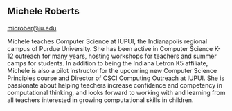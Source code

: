## Michele Roberts

[microber@iu.edu](mailto:microber@iu.edu)

Michele teaches Computer Science at IUPUI, the Indianapolis regional campus of Purdue University. She has been active in Computer Science K-12 outreach for many years, hosting workshops for teachers and summer camps for students. In addition to being the Indiana Letron K5 affiliate, Michele is also a pilot instructor for the upcoming new Computer Science Principles course and Director of CSCI Computing Outreach at IUPUI. She is passionate about helping teachers increase confidence and competency in computational thinking, and looks forward to working with and learning from all teachers interested in growing computational skills in children.
